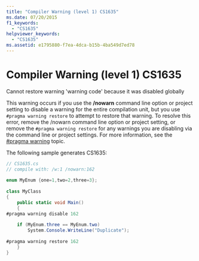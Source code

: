 ```yaml
---
title: "Compiler Warning (level 1) CS1635"
ms.date: 07/20/2015
f1_keywords: 
  - "CS1635"
helpviewer_keywords: 
  - "CS1635"
ms.assetid: e1795880-f7ea-4dca-b15b-4ba549d7ed78
---
```

# Compiler Warning (level 1) CS1635
Cannot restore warning 'warning code' because it was disabled globally  
  
 This warning occurs if you use the **/nowarn** command line option or project setting to disable a warning for the entire compilation unit, but you use `#pragma warning restore` to attempt to restore that warning. To resolve this error, remove the /nowarn command line option or project setting, or remove the `#pragma warning restore` for any warnings you are disabling via the command line or project settings. For more information, see the [#pragma warning](../language-reference/preprocessor-directives/preprocessor-pragma-warning.md) topic.  
  
 The following sample generates CS1635:  
  
```csharp  
// CS1635.cs  
// compile with: /w:1 /nowarn:162  
  
enum MyEnum {one=1,two=2,three=3};  
  
class MyClass  
{  
    public static void Main()  
    {  
#pragma warning disable 162  
  
    if (MyEnum.three == MyEnum.two)  
        System.Console.WriteLine("Duplicate");  
  
#pragma warning restore 162  
    }  
}  
```
